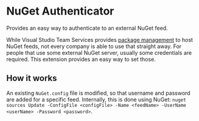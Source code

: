 # NuGet Authenticator

Provides an easy way to authenticate to an external NuGet feed.

While Visual Studio Team Services provides [package management](https://marketplace.visualstudio.com/items?itemName=ms.feed)
to host NuGet feeds, not every company is able to use that straight away. For people that use some external NuGet server,
usually some credentials are required. This extension provides an easy way to set those.

## How it works

An existing `NuGet.config` file is modified, so that username and password are added for a specific feed. Internally,
this is done using NuGet: `nuget sources Update -ConfigFile <configFile> -Name <feedName> -UserName <userName> -Password <password>`.
